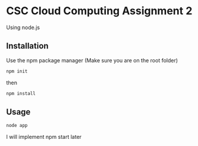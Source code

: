 # CSC Cloud Computing Assignment 2

Using node.js

## Installation

Use the npm package manager (Make sure you are on the root folder)

```bash
npm init
```
then
```bash
npm install
```

## Usage

```bash
node app
```
I will implement npm start later